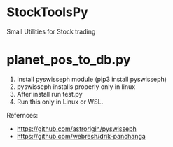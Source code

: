 # StockToolsPy
Small Utilities for Stock trading


# planet_pos_to_db.py
1. Install pyswisseph module (pip3 install pyswisseph)
2. pyswisseph installs properly only in linux
3. After install run test.py
4. Run this only in Linux or WSL.

Refernces: 
* https://github.com/astrorigin/pyswisseph
* https://github.com/webresh/drik-panchanga



